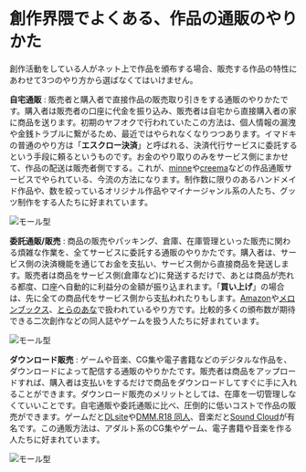 # 創作界隈でよくある、作品の通販のやりかた

創作活動をしている人がネット上で作品を頒布する場合、販売する作品の特性にあわせて3つのやり方から選ばなくてはいけません。

<strong>自宅通販</strong> : 販売者と購入者で直接作品の販売取り引きをする通販のやりかたです。購入者は販売者の口座に代金を振り込み、販売者は自宅から直接購入者の家に商品を送ります。初期のヤフオクで行われていたこの方法は、個人情報の漏洩や金銭トラブルに繋がるため、最近ではやられなくなりつつあります。イマドキの普通のやり方は「<strong>エスクロー決済</strong>」と呼ばれる、決済代行サービスに委託するという手段に頼るというものです。お金のやり取りのみをサービス側にまかせて、作品の配送は販売者側でする。これが、[minne](https://minne.com/)や[creema](http://www.creema.jp/)などの作品通販サービスでやられている、今流の方法になります。制作数に限りのあるハンドメイド作品や、数を絞っているオリジナル作品やマイナージャンル系の人たち、グッツ制作をする人たちに好まれています。

![モール型](151109_0003.jpg)

<strong>委託通販/販売</strong> : 商品の販売やパッキング、倉庫、在庫管理といった販売に関わる煩雑な作業を、全てサービスに委託する通販のやりかたです。購入者は、サービス側の決済機能を通じてお金を支払い、サービス側から直接商品を発送します。販売者は商品をサービス側(倉庫など)に発送するだけで、あとは商品が売れる都度、口座へ自動的に利益分の金額が振り込まれます。「<strong>買い上げ</strong>」の場合は、先に全ての商品代をサービス側から支払われたりもします。[Amazon](http://www.amazon.co.jp/)や[メロンブックス](https://www.melonbooks.co.jp/)、[とらのあな](http://www.toranoana.jp/mailorder/)で扱われているやり方です。比較的多くの頒布数が期待できる二次創作などの同人誌やゲームを扱う人たちに好まれています。

![モール型](151109_0004.jpg)

<strong>ダウンロード販売</strong> : ゲームや音楽、CG集や電子書籍などのデジタルな作品を、ダウンロードによって配信する通販のやりかたです。販売者は商品をアップロードすれば、購入者は支払いをするだけで商品をダウンロードしてすぐに手に入れることができます。ダウンロード販売のメリットとしては、在庫を一切管理しなくていいことです。自宅通販や委託通販に比べ、圧倒的に低いコストで作品の販売ができます。ゲームだと[DLsite](http://www.dlsite.com/)や[DMM.R18 同人](http://www.dmm.co.jp/dc/doujin/)、音楽だと[Sound Cloud](https://soundcloud.com/)が有名です。この通販方法は、アダルト系のCG集やゲーム、電子書籍や音楽を作る人たちに好まれています。

![モール型](151109_0005.jpg)
